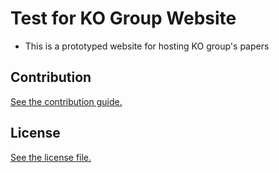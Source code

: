 
# Test for KO Group Website
* This is a prototyped website for hosting KO group's papers
## Contribution

[See the contribution guide.](./CONTRIBUTING.md)

## License

[See the license file.](./LICENSE.md)
